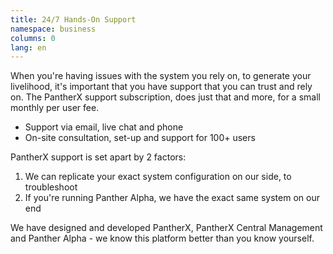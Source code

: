 ```yaml
---
title: 24/7 Hands-On Support
namespace: business
columns: 0
lang: en
---
```


When you're having issues with the system you rely on, to generate your livelihood, it's important that you have support that you can trust and rely on. The PantherX support subscription, does just that and more, for a small monthly per user fee.

- Support via email, live chat and phone
- On-site consultation, set-up and support for 100+ users

PantherX support is set apart by 2 factors:

1. We can replicate your exact system configuration on our side, to troubleshoot
2. If you're running Panther Alpha, we have the exact same system on our end

We have designed and developed PantherX, PantherX Central Management and Panther Alpha - we know this platform better than you know yourself.
